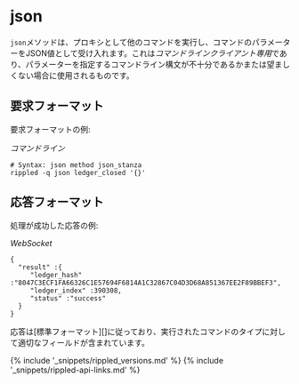 # json

`json`メソッドは、プロキシとして他のコマンドを実行し、コマンドのパラメーターをJSON値として受け入れます。これは*コマンドラインクライアント専用*であり、パラメーターを指定するコマンドライン構文が不十分であるかまたは望ましくない場合に使用されるものです。

## 要求フォーマット
要求フォーマットの例:

<!-- MULTICODE_BLOCK_START -->

*コマンドライン*

```
# Syntax: json method json_stanza
rippled -q json ledger_closed '{}'
```

<!-- MULTICODE_BLOCK_END -->

## 応答フォーマット

処理が成功した応答の例:

<!-- MULTICODE_BLOCK_START -->

*WebSocket*

```
{
  "result" :{
     "ledger_hash" :"8047C3ECF1FA66326C1E57694F6814A1C32867C04D3D68A851367EE2F89BBEF3",
     "ledger_index" :390308,
     "status" :"success"
  }
}
```

<!-- MULTICODE_BLOCK_END -->

応答は[標準フォーマット][]に従っており、実行されたコマンドのタイプに対して適切なフィールドが含まれています。


{% include '_snippets/rippled_versions.md' %}
{% include '_snippets/rippled-api-links.md' %}
